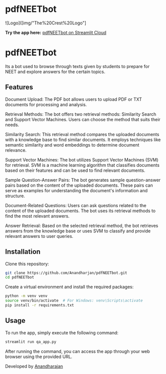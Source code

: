 # pdfNEETbot
![Logo]([img/"The%20Crest%20Logo"]


**Try the app here:** [pdfNEETbot on Streamlit Cloud](https://apppy-xfmcjly1ifm.streamlit.app/)

# pdfNEETbot

Its a bot used to browse through texts given by students to prepare for NEET and explore answers for the certain topics.

## Features

Document Upload: The PDF bot allows users to upload PDF or TXT documents for processing and analysis.

Retrieval Methods: The bot offers two retrieval methods: Similarity Search and Support Vector Machines. Users can choose the method that suits their needs.

Similarity Search: This retrieval method compares the uploaded documents with a knowledge base to find similar documents. It employs techniques like semantic similarity and word embeddings to determine document relevance.

Support Vector Machines: The bot utilizes Support Vector Machines (SVM) for retrieval. SVM is a machine learning algorithm that classifies documents based on their features and can be used to find relevant documents.

Sample Question-Answer Pairs: The bot generates sample question-answer pairs based on the content of the uploaded documents. These pairs can serve as examples for understanding the document's information and structure.

Document-Related Questions: Users can ask questions related to the content of the uploaded documents. The bot uses its retrieval methods to find the most relevant answers.

Answer Retrieval: Based on the selected retrieval method, the bot retrieves answers from the knowledge base or uses SVM to classify and provide relevant answers to user queries.

## Installation

Clone this repository:

```bash
git clone https://github.com/Anandharjan/pdfNEETbot.git
cd pdfNEETbot
```

Create a virtual environment and install the required packages:

```bash
python -m venv venv
source venv/bin/activate  # For Windows: venv\Scripts\activate
pip install -r requirements.txt
```

## Usage
To run the app, simply execute the following command:

```bash
streamlit run qa_app.py
```

After running the command, you can access the app through your web browser using the provided URL.

Developed by [Anandharajan](https://twitter.com/trvanand)

